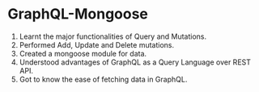 # GraphQL-Mongoose
1. Learnt the major functionalities of Query and Mutations.
2. Performed Add, Update and Delete mutations.
3. Created a mongoose module for data.
4. Understood advantages of GraphQL as a Query Language over REST API.
5. Got to know the ease of fetching data in GraphQL.
